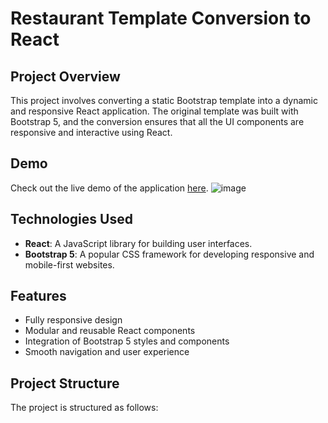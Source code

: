 # Restaurant Template Conversion to React

## Project Overview

This project involves converting a static Bootstrap template into a dynamic and responsive React application. The original template was built with Bootstrap 5, and the conversion ensures that all the UI components are responsive and interactive using React.

## Demo

Check out the live demo of the application [here](https://akm005.github.io/resturant_templete/).
![image](https://github.com/akm005/resturant_templete/assets/88195114/a28721eb-d40e-4d70-a480-0512be3a8c7d)


## Technologies Used

- **React**: A JavaScript library for building user interfaces.
- **Bootstrap 5**: A popular CSS framework for developing responsive and mobile-first websites.

## Features

- Fully responsive design
- Modular and reusable React components
- Integration of Bootstrap 5 styles and components
- Smooth navigation and user experience

## Project Structure

The project is structured as follows:

